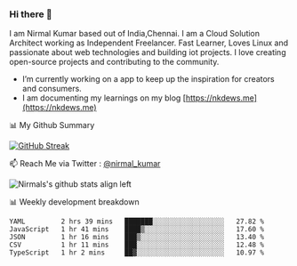 ### Hi there 👋

 I am Nirmal Kumar based out of India,Chennai. I am a Cloud Solution Architect working as Independent Freelancer. Fast Learner, Loves Linux and passionate about web technologies and building iot projects. I love creating open-source projects and contributing to the community.

- I’m currently working on a app to keep up the inspiration for creators and consumers.
- I am documenting my learnings on my blog [https://nkdews.me](https://nkdews.me)


📊 My Github Summary

[![GitHub Streak](https://github-readme-streak-stats.herokuapp.com?user=nk-gears&theme=dark&hide_border=true&date_format=M%20j%5B%2C%20Y%5D)](https://git.io/streak-stats)


📫 Reach Me via  Twitter : [@nirmal_kumar](https://twitter.com/nirmal_kumar)

![Nirmals's github stats align left](https://github-readme-stats.vercel.app/api?username=nk-gears&show_icons=true)


📊 Weekly development breakdown

<!--START_SECTION:waka-->
```text
YAML         2 hrs 39 mins   ███████░░░░░░░░░░░░░░░░░░   27.82 % 
JavaScript   1 hr 41 mins    ████▒░░░░░░░░░░░░░░░░░░░░   17.60 % 
JSON         1 hr 16 mins    ███▒░░░░░░░░░░░░░░░░░░░░░   13.40 % 
CSV          1 hr 11 mins    ███░░░░░░░░░░░░░░░░░░░░░░   12.48 % 
TypeScript   1 hr 2 mins     ██▓░░░░░░░░░░░░░░░░░░░░░░   10.97 % 
```
<!--END_SECTION:waka-->


